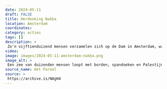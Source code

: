 ```yaml
---
date: 2024-05-11
draft: FALSE
title: Herdenking Nakba
location: Amsterdam
coordinates: 
category: acties
tags: []
description: > 
 Zo'n vijftienduizend mensen verzamelen zich op de Dam in Amsterdam, waar toespraken werden gegeven. Daarna loopt men in een lange optocht richting het Museumplein. 
video: 
image: images/2024-05-11-amsterdam-nakba.png
image_alt: > 
 Een zee van duizenden mensen loopt met borden, spandoeken en Palestijnse vlaggen door een straat, op een heldere, zonnige dag. Velen van hen dragen keffiyeh. De demonstranten zingen of scanderen. Op de borden staan boodschappen (vaak in het Engels) zoals: 'UvA verbreek je zionistische banden', 'Wij zijn vreedzaam wat zijn jullie'.
source_name: Het Parool
source: > 
 https://archive.is/NAgH4
---
```

